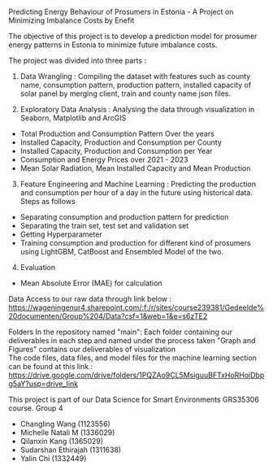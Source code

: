 Predicting Energy Behaviour of Prosumers in Estonia - A Project on Minimizing Imbalance Costs by Enefit

The objective of this project is to develop a prediction model for prosumer energy patterns in Estonia to minimize future imbalance costs.

The project was divided into three parts :
1. Data Wrangling : Compiling the dataset with features such as county name, consumption pattern, production pattern, installed capacity of solar panel by merging client, train and county name json files.

2. Exploratory Data Analysis : Analysing the data through visualization in Seaborn, Matplotlib and ArcGIS
- Total Production and Consumption Pattern Over the years
- Installed Capacity, Production and Consumption per County
- Installed Capacity, Production and Consumption per Year
- Consumption and Energy Prices over 2021 - 2023
- Mean Solar Radiation, Mean Installed Capacity and Mean Production

3. Feature Engineering and Machine Learning : Predicting the production and consumption per hour of a day in the future using historical data. 
Steps as follows 
- Separating consumption and production pattern for prediction
- Separating the train set, test set and validation set
- Getting Hyperparameter
- Training consumption and production for different kind of prosumers using LightGBM, CatBoost and Ensembled Model of the two.
4. Evaluation
- Mean Absolute Error (MAE) for  calculation

Data 
Access to our raw data through link below : https://wageningenur4.sharepoint.com/:f:/r/sites/course239381/Gedeelde%20documenten/Group%204/Data?csf=1&web=1&e=s6zTE2

Folders
In the repository named "main": Each folder containing our deliverables in each step and named under the process taken
"Graph and Figures" contains our deliverables of visualization  
The code files, data files, and model files for the machine learning section can be found at this link.: https://drive.google.com/drive/folders/1PQZAo9CL5MsiguuBFTxHoRHoiDbpg5aY?usp=drive_link

This project is part of our Data Science for Smart Environments GRS35306 course.
Group 4
- Changling Wang (1123556)
- Michelle Natali M (1336029)
- Qilanxin Kang (1365029)
- Sudarshan Ethirajah (1311638)
- Yalin Chi (1332449)
